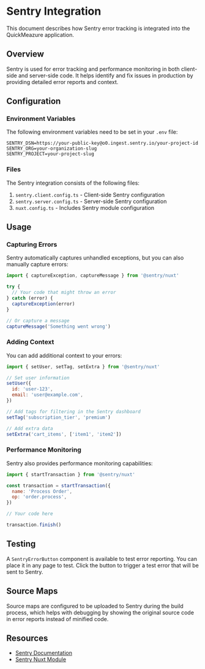 # Sentry Integration

This document describes how Sentry error tracking is integrated into the QuickMeazure application.

## Overview

Sentry is used for error tracking and performance monitoring in both client-side and server-side code. It helps identify and fix issues in production by providing detailed error reports and context.

## Configuration

### Environment Variables

The following environment variables need to be set in your `.env` file:

```
SENTRY_DSN=https://your-public-key@o0.ingest.sentry.io/your-project-id
SENTRY_ORG=your-organization-slug
SENTRY_PROJECT=your-project-slug
```

### Files

The Sentry integration consists of the following files:

1. `sentry.client.config.ts` - Client-side Sentry configuration
2. `sentry.server.config.ts` - Server-side Sentry configuration
3. `nuxt.config.ts` - Includes Sentry module configuration

## Usage

### Capturing Errors

Sentry automatically captures unhandled exceptions, but you can also manually capture errors:

```javascript
import { captureException, captureMessage } from '@sentry/nuxt'

try {
  // Your code that might throw an error
} catch (error) {
  captureException(error)
}

// Or capture a message
captureMessage('Something went wrong')
```

### Adding Context

You can add additional context to your errors:

```javascript
import { setUser, setTag, setExtra } from '@sentry/nuxt'

// Set user information
setUser({
  id: 'user-123',
  email: 'user@example.com',
})

// Add tags for filtering in the Sentry dashboard
setTag('subscription_tier', 'premium')

// Add extra data
setExtra('cart_items', ['item1', 'item2'])
```

### Performance Monitoring

Sentry also provides performance monitoring capabilities:

```javascript
import { startTransaction } from '@sentry/nuxt'

const transaction = startTransaction({
  name: 'Process Order',
  op: 'order.process',
})

// Your code here

transaction.finish()
```

## Testing

A `SentryErrorButton` component is available to test error reporting. You can place it in any page to test. Click the button to trigger a test error that will be sent to Sentry.

## Source Maps

Source maps are configured to be uploaded to Sentry during the build process, which helps with debugging by showing the original source code in error reports instead of minified code.

## Resources

- [Sentry Documentation](https://docs.sentry.io/platforms/javascript/guides/nuxt/)
- [Sentry Nuxt Module](https://nuxt.com/modules/sentry)
